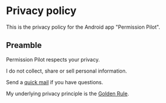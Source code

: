 # Privacy policy

This is the privacy policy for the Android app "Permission Pilot".

## Preamble

Permission Pilot respects your privacy.

I do not collect, share or sell personal information.

Send a [quick mail](mailto:support@darken.eu) if you have questions.

My underlying privacy principle is the [Golden Rule](https://en.wikipedia.org/wiki/Golden_Rule).
